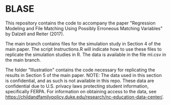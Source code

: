 # BLASE

This repository contains the code to accompany the paper "Regression Modeling and File Matching Using Possibly Erroneous Matching Variables" by Dalzell and Reiter (2017). 

The main branch contains files for the simulation study in Section 4 of the main paper. The script Instructions.R will indicate how to use these files to replicate the simulation studies in R. The data is available in the file ml.csv in the main branch. 

The folder "Illustration" contains the code necessary for replicating the results in Section 5 of the main paper. NOTE: The data used in this section is confidential, and as such is not available in this repo. These data are confidential due to U.S. privacy laws protecting student information, specifically FERPA. For information on obtaining access to the data, see https://childandfamilypolicy.duke.edu/research/nc-education-data-center/.


